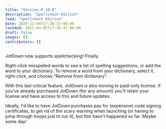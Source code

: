 ```yaml
---
title: "Version 0.10.0"
description: "Spellcheck Edition"
lead: "Spellcheck Edition"
date: 2020-12-04T17:38:32-06:00
lastmod: 2021-03-05T17:38:32-06:00
draft: false
images: []
contributors: []
---
```


JotDown now supports spellchecking! Finally.

Right-click misspelled words to see a list of spelling suggestions, or add the word to your dictionary. To remove a word from your dictionary, select it, right-click, and choose "Remove from dictionary".

With this last critical feature, JotDown is also moving to paid-only license. If you've already purchased JotDown (for any amount) you'll retain your license and have access to this and future updates.

Ideally, I'd like to have JotDown purchases  pay for (expensive) code signing certificates, to get rid of the scary warning when launching (or having to jump through hoops just to run it), but this hasn't happened so far. Maybe some day!